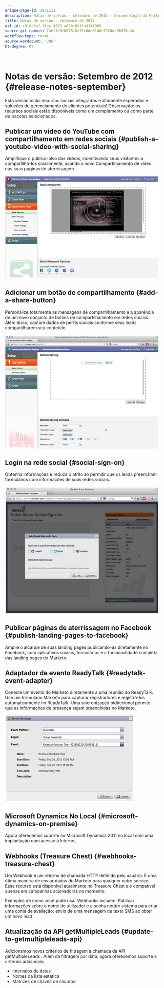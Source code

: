 ```yaml
---
unique-page-id: 2951111
description: Notas de versão - setembro de 2012 - Documentação da Marketo - Documentação do produto
title: Notas de versão - setembro de 2012
exl-id: c81da5ef-11ec-4015-a820-691fa314f369
source-git-commit: 74effe9f8078f8d71e6de01d6e737ddc86978abb
workflow-type: tm+mt
source-wordcount: '305'
ht-degree: 0%

---
```


# Notas de versão: Setembro de 2012 {#release-notes-september}

Esta versão inclui recursos sociais integrados e altamente esperados e soluções de gerenciamento de clientes potenciais! Observação: os recursos sociais estão disponíveis como um complemento ou como parte de pacotes selecionados.

## Publicar um vídeo do YouTube com compartilhamento em redes sociais {#publish-a-youtube-video-with-social-sharing}

Amplifique o público-alvo dos vídeos, incentivando seus visitantes a compartilhá-los socialmente, usando o novo Compartilhamento de vídeo nas suas páginas de aterrissagem.

![](assets/image2014-9-23-10-3a39-3a21.png)

## Adicionar um botão de compartilhamento {#add-a-share-button}

Personalize totalmente as mensagens de compartilhamento e a aparência de um novo conjunto de botões de compartilhamento em redes sociais. Além disso, capture dados de perfis sociais conforme seus leads compartilharem seu conteúdo.

![](assets/image2014-9-23-10-3a39-3a46.png)

## Login na rede social {#social-sign-on}

Obtenha informações e reduza o atrito ao permitir que os leads preencham formulários com informações de suas redes sociais.

![](assets/image2014-9-23-10-3a40-3a2.png)

## Publicar páginas de aterrissagem no Facebook {#publish-landing-pages-to-facebook}

Amplie o alcance de suas landing pages publicando-as diretamente no Facebook, com aplicativos sociais, formulários e a funcionalidade completa das landing pages do Marketo.

## Adaptador de evento ReadyTalk {#readytalk-event-adapter}

Conecte um evento do Marketo diretamente a uma reunião do ReadyTalk. Use um formulário Marketo para capturar registradores e registrá-los automaticamente no ReadyTalk. Uma sincronização bidirecional permite que as informações de presença sejam preenchidas no Marketo.

![](assets/image2014-9-23-10-3a40-3a16.png)

## Microsoft Dynamics No Local {#microsoft-dynamics-on-premise}

Agora oferecemos suporte ao Microsoft Dynamics 2011 no local com uma implantação com acesso à Internet.

## Webhooks (Treasure Chest) {#webhooks-treasure-chest}

Um Webhook é um retorno de chamada HTTP definido pelo usuário. É uma ótima maneira de enviar dados do Marketo para qualquer outro serviço. Esse recurso está disponível atualmente no Treasure Chest e é compatível apenas em campanhas acionadoras no momento.

Exemplos de como você pode usar Webhooks incluem: Publicar informações sobre o nome de utilizador e a senha noutro sistema para criar uma conta de avaliação; envio de uma mensagem de texto SMS ao obter um novo lead.

## Atualização da API getMultipleLeads {#update-to-getmultipleleads-api}

Adicionamos novos critérios de filtragem à chamada da API getMultipleLeads . Além da filtragem por data, agora oferecemos suporte a critérios adicionais:

* Intervalos de datas
* Nomes da lista estática
* Matrizes de chaves de chumbo

